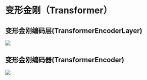 # 变形金刚（Transformer）
## 变形金刚编码层(TransformerEncoderLayer)
[![](https://colab.research.google.com/assets/colab-badge.svg)](https://colab.research.google.com/github/itmorn/AI.handbook/blob/main/DL/torch/nn/Transformer/TransformerEncoderLayer.ipynb)

## 变形金刚编码器(TransformerEncoder)
[![](https://colab.research.google.com/assets/colab-badge.svg)](https://colab.research.google.com/github/itmorn/AI.handbook/blob/main/DL/torch/nn/Transformer/TransformerEncoder.ipynb)